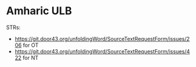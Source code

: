 # Amharic ULB

STRs:

* https://git.door43.org/unfoldingWord/SourceTextRequestForm/issues/206 for OT
* https://git.door43.org/unfoldingWord/SourceTextRequestForm/issues/422 for NT
